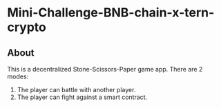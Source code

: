 # Mini-Challenge-BNB-chain-x-tern-crypto

## About
This is a decentralized Stone-Scissors-Paper game app. 
There are 2 modes:
1) The player can battle with another player.
2) The player can fight against a smart contract.


